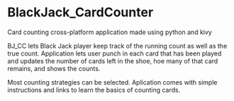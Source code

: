# BlackJack_CardCounter
Card counting cross-platform application made using python and kivy


BJ_CC lets Black Jack player keep track of the running count as well as the true count. Application lets user punch in each card 
that has been played and updates the number of cards left in the shoe, hoe many of that card remains, and shows the counts.

Most counting strategies can be selected. Aplication comes with simple instructions and links to learn the basics of counting cards.


